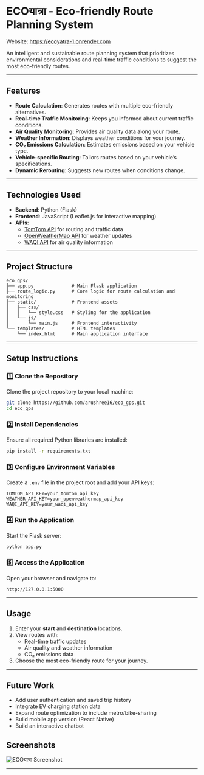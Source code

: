 # **ECOयात्रा** - Eco-friendly Route Planning System 

Website: https://ecoyatra-1.onrender.com

An intelligent and sustainable route planning system that prioritizes environmental considerations and real-time traffic conditions to suggest the most eco-friendly routes.

---

## **Features**
- **Route Calculation**: Generates routes with multiple eco-friendly alternatives.  
- **Real-time Traffic Monitoring**: Keeps you informed about current traffic conditions.  
- **Air Quality Monitoring**: Provides air quality data along your route.  
- **Weather Information**: Displays weather conditions for your journey.  
- **CO₂ Emissions Calculation**: Estimates emissions based on your vehicle type.  
- **Vehicle-specific Routing**: Tailors routes based on your vehicle’s specifications.  
- **Dynamic Rerouting**: Suggests new routes when conditions change.  

---

## **Technologies Used**
- **Backend**: Python (Flask)  
- **Frontend**: JavaScript (Leaflet.js for interactive mapping)  
- **APIs**:  
  - [TomTom API](https://developer.tomtom.com/) for routing and traffic data  
  - [OpenWeatherMap API](https://openweathermap.org/) for weather updates  
  - [WAQI API](https://aqicn.org/) for air quality information  

---

## **Project Structure**

```
eco_gps/
├── app.py              # Main Flask application
├── route_logic.py      # Core logic for route calculation and monitoring
├── static/             # Frontend assets
│   ├── css/
│   │   └── style.css   # Styling for the application
│   └── js/
│       └── main.js     # Frontend interactivity
└── templates/          # HTML templates
    └── index.html      # Main application interface
```

---

## **Setup Instructions**

### 1️⃣ Clone the Repository  
Clone the project repository to your local machine:  
```bash
git clone https://github.com/arushree16/eco_gps.git
cd eco_gps
```

### 2️⃣ Install Dependencies  
Ensure all required Python libraries are installed:  
```bash
pip install -r requirements.txt
```

### 3️⃣ Configure Environment Variables  
Create a `.env` file in the project root and add your API keys:  
```plaintext
TOMTOM_API_KEY=your_tomtom_api_key
WEATHER_API_KEY=your_openweathermap_api_key
WAQI_API_KEY=your_waqi_api_key
```

### 4️⃣ Run the Application  
Start the Flask server:  
```bash
python app.py
```

### 5️⃣ Access the Application  
Open your browser and navigate to:  
```
http://127.0.0.1:5000
```

---

## **Usage**
1. Enter your **start** and **destination** locations.  
2. View routes with:  
   - Real-time traffic updates  
   - Air quality and weather information  
   - CO₂ emissions data  
3. Choose the most eco-friendly route for your journey.  

---

## Future Work
- Add user authentication and saved trip history
- Integrate EV charging station data
- Expand route optimization to include metro/bike-sharing
- Build mobile app version (React Native)
- Build an interactive chatbot 

## Screenshots
![ECOयात्रा Screenshot](assets/modernui.jpeg)

---

